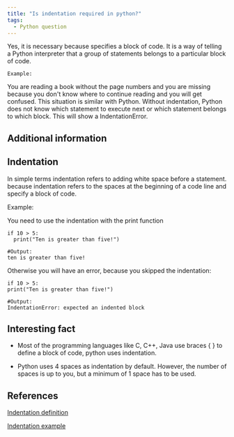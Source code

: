 ```yaml
---
title: "Is indentation required in python?"
tags:
  - Python question
---
```


Yes, it is necessary because specifies a block of code. It is a way of telling a Python interpreter that a group of statements belongs to a particular block of code.

`Example:`

You are reading a book without the page numbers and you are  missing because you don't know  where to continue reading and you will get confused. This situation is similar with Python. Without indentation, Python does not know which statement to execute next or which statement belongs to which block. This will show a IndentationError.

## Additional information

## Indentation

In simple terms indentation refers to adding white space before a statement. because indentation refers to the spaces at the beginning of a code line and specify a block of code.

Example:

You need to use the indentation with the print function

```python3
if 10 > 5:
  print("Ten is greater than five!")

#Output:
ten is greater than five!
```

Otherwise you will have an error, because you skipped the indentation:

```python3
if 10 > 5:
print("Ten is greater than five!")

#Output:
IndentationError: expected an indented block
```

## Interesting fact

* Most of the programming languages like C, C++, Java use braces { } to define a block of code, python uses indentation.

* Python uses 4 spaces as indentation by default. However, the number of spaces is up to you, but a minimum of 1 space has to be used.

## References

[Indentation definition](https://www.w3schools.com/python/gloss_python_indentation.asp)

[Indentation example](https://www.geeksforgeeks.org/indentation-in-python/)
